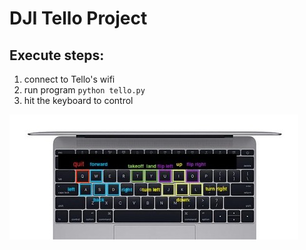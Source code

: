 # DJI Tello Project

## Execute steps:

1. connect to Tello's wifi
2. run program `python tello.py`
3. hit the keyboard to control

![alt text](img/1.jpg)

